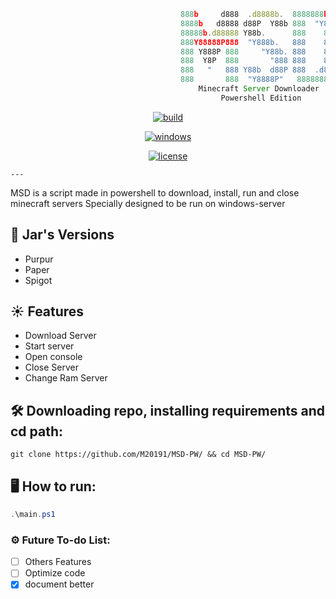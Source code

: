 ```js
                                      888b     d888  .d8888b.  8888888b.
                                      8888b   d8888 d88P  Y88b 888  "Y88b
                                      88888b.d88888 Y88b.      888    888
                                      888Y88888P888  "Y888b.   888    888
                                      888 Y888P 888     "Y88b. 888    888
                                      888  Y8P  888       "888 888    888
                                      888   "   888 Y88b  d88P 888  .d88P 
                                      888       888  "Y8888P"   8888888P"  
                                          Minecraft Server Downloader
                                               Powershell Edition
```
<p align=center>
<a href="#"><img title="build" src="https://img.shields.io/badge/build-process-red?style=for-the-badge&logo=github"><a>
</p>
<p align="center">
<a href="#"><img title="windows" src="https://img.shields.io/badge/OS-Windows-blue?style=for-the-badge&logo=windows"><a>
</p>
<p align="center">
	<a href="#"><img title="license" src="https://img.shields.io/github/license/M20191/MSD-X?style=flat-square&logo=sublime-text"></a>
</p>
	
	---
   
MSD is a script made in powershell to download, install, run and close minecraft servers 
Specially designed to be run on windows-server
  
## 🌿 Jar's Versions

* Purpur  
* Paper 
* Spigot 

## ☀ Features

* Download Server
* Start server
* Open console
* Close Server
* Change Ram Server
   
 
## 🛠 Downloading repo, installing requirements and cd path:
```console
git clone https://github.com/M20191/MSD-PW/ && cd MSD-PW/
```
   
## 🖥 How to run:
```ps1
.\main.ps1
```

### ⚙ Future To-do List:
- [ ] Others Features
- [ ] Optimize code
- [x] document better
